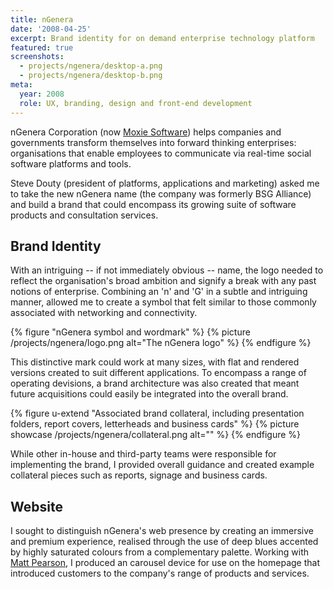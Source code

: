 ```yaml
---
title: nGenera
date: '2008-04-25'
excerpt: Brand identity for on demand enterprise technology platform
featured: true
screenshots:
  - projects/ngenera/desktop-a.png
  - projects/ngenera/desktop-b.png
meta:
  year: 2008
  role: UX, branding, design and front-end development
---
```

nGenera Corporation (now [Moxie Software][1]) helps companies and governments transform themselves into forward thinking enterprises: organisations that enable employees to communicate via real-time social software platforms and tools.

Steve Douty (president of platforms, applications and marketing) asked me to take the new nGenera name (the company was formerly BSG Alliance) and build a brand that could encompass its growing suite of software products and consultation services.

## Brand Identity
With an intriguing -- if not immediately obvious -- name, the logo needed to reflect the organisation's broad ambition and signify a break with any past notions of enterprise. Combining an 'n' and 'G' in a subtle and intriguing manner, allowed me to create a symbol that felt similar to those commonly associated with networking and connectivity.

{% figure "nGenera symbol and wordmark" %}
{% picture /projects/ngenera/logo.png alt="The nGenera logo" %}
{% endfigure %}

This distinctive mark could work at many sizes, with flat and rendered versions created to suit different applications. To encompass a range of operating devisions, a brand architecture was also created that meant future acquisitions could easily be integrated into the overall brand.

{% figure u-extend "Associated brand collateral, including presentation folders, report covers, letterheads and business cards" %}
{% picture showcase /projects/ngenera/collateral.png alt="" %}
{% endfigure %}

While other in-house and third-party teams were responsible for implementing the brand, I provided overall guidance and created example collateral pieces such as reports, signage and business cards.

## Website
I sought to distinguish nGenera's web presence by creating an immersive and premium experience, realised through the use of deep blues accented by highly saturated colours from a complementary palette. Working with [Matt Pearson][2], I produced an carousel device for use on the homepage that introduced customers to the company's range of products and services.

[1]: http://www.moxiesoft.com/
[2]: http://zenbullets.com/
[3]: http://zenbullets.com/actionscripter/blog/?p=144
